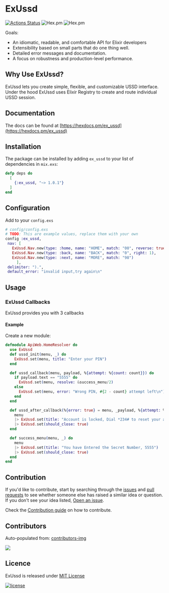 # ExUssd

[![Actions Status](https://github.com/beamkenya/ex_ussd/workflows/Elixir%20CI/badge.svg)](https://github.com/beamkenya/ex_ussd/actions) ![Hex.pm](https://img.shields.io/hexpm/v/ex_ussd) ![Hex.pm](https://img.shields.io/hexpm/dt/ex_ussd)

Goals:

- An idiomatic, readable, and comfortable API for Elixir developers
- Extensibility based on small parts that do one thing well.
- Detailed error messages and documentation.
- A focus on robustness and production-level performance.

## Why Use ExUssd?

 ExUssd lets you create simple, flexible, and customizable USSD interface.
 Under the hood ExUssd uses Elixir Registry to create and route individual USSD session.

## Documentation

The docs can be found at [https://hexdocs.pm/ex_ussd](https://hexdocs.pm/ex_ussd)

## Installation

The package can be installed
by adding `ex_ussd` to your list of dependencies in `mix.exs`:

```elixir
defp deps do
  [
    {:ex_ussd, "~> 1.0.1"}
  ]
end
```

## Configuration

Add to your `config.exs`

 ```elixir
# config/config.exs
# TODO: This are example values, replace them with your own
config :ex_ussd,
  nav: [
    ExUssd.Nav.new(type: :home, name: "HOME", match: "00", reverse: true, orientation: :vertical),
    ExUssd.Nav.new(type: :back, name: "BACK", match: "0", right: 1),
    ExUssd.Nav.new(type: :next, name: "MORE", match: "98")
      ],
  delimiter: ").",
  default_error: "invalid input,try again\n"
```

## Usage

### ExUssd Callbacks

ExUssd provides you with 3 callbacks

#### Example

Create a new module:

```elixir
defmodule ApiWeb.HomeResolver do
  use ExUssd
  def ussd_init(menu, _) do
    ExUssd.set(menu, title: "Enter your PIN")
  end

  def ussd_callback(menu, payload, %{attempt: %{count: count}}) do
    if payload.text == "5555" do
      ExUssd.set(menu, resolve: &success_menu/2)
    else
      ExUssd.set(menu, error: "Wrong PIN, #{2 - count} attempt left\n")
    end
  end

  def ussd_after_callback(%{error: true} = menu, _payload, %{attempt: %{count: 3}}) do
    menu
    |> ExUssd.set(title: "Account is locked, Dial *234# to reset your account")
    |> ExUssd.set(should_close: true)
  end

  def success_menu(menu, _) do
    menu
    |> ExUssd.set(title: "You have Entered the Secret Number, 5555")
    |> ExUssd.set(should_close: true)
  end
end
```

## Contribution

If you'd like to contribute, start by searching through the [issues](https://github.com/beamkenya/ex_ussd/issues) and [pull requests](https://github.com/beamkenya/ex_ussd/pulls) to see whether someone else has raised a similar idea or question.
If you don't see your idea listed, [Open an issue](https://github.com/beamkenya/ex_ussd/issues).

Check the [Contribution guide](contributing.md) on how to contribute.

## Contributors

Auto-populated from:
[contributors-img](https://contributors-img.firebaseapp.com/image?repo=beamkenya/ex_ussd)

<a href="https://github.com/beamkenya/ex_pesa/graphs/contributors">
  <img src="https://contributors-img.firebaseapp.com/image?repo=beamkenya/ex_ussd" />
</a>

## Licence

ExUssd is released under [MIT License](https://github.com/appcues/exsentry/blob/master/LICENSE.txt)

[![license](https://img.shields.io/github/license/mashape/apistatus.svg?style=for-the-badge)](#)

